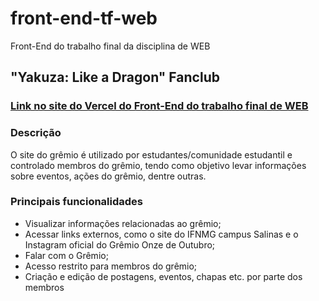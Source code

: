 # front-end-tf-web
Front-End do trabalho final da disciplina de WEB

## "Yakuza: Like a Dragon" Fanclub
### [Link no site do Vercel do Front-End do trabalho final de WEB](https://front-end-tf-web-nu.vercel.app/)

### Descrição
O site do grêmio é utilizado por estudantes/comunidade estudantil e controlado membros do grêmio, tendo como objetivo levar informações sobre eventos, ações do grêmio, dentre outras.

### Principais funcionalidades
- Visualizar informações relacionadas ao grêmio;
- Acessar links externos, como o site do IFNMG campus Salinas e o Instagram oficial do Grêmio Onze de Outubro;
- Falar com o Grêmio;
- Acesso restrito para membros do grêmio;
- Criação e edição de postagens, eventos, chapas etc. por parte dos membros

